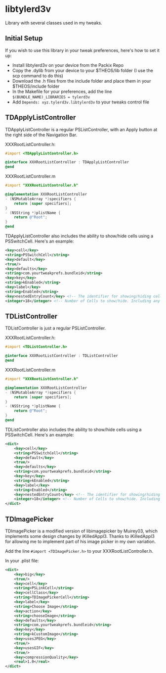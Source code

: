 # libtylerd3v
Library with several classes used in my tweaks.

## Initial Setup
If you wish to use this library in your tweak preferences, here's how to set it up:
- Install libtylerd3v on your device from the Packix Repo
- Copy the .dylib from your device to your $THEOS/lib folder (I use the scp command to do this)
- Download the .h files from the include folder and place them in your $THEOS/include folder
- In the Makefile for your preferences, add the line ```$(BUNDLE_NAME)_LIBRARIES = tylerd3v```
- Add ```Depends: xyz.tylerd3v.libtylerd3v``` to your tweaks control file

## TDApplyListController
TDApplyListController is a regular PSListController, with an Apply button at the right side of the Navigation Bar.

XXXRootListController.h:
```objective-c
#import <TDApplyListController.h>

@interface XXXRootListController : TDApplyListController
@end
```

XXXRootListController.m
```objective-c
#import "XXXRootListController.h"

@implementation XXXRootListController
- (NSMutableArray *)specifiers {
	return [super specifiers];
}
- (NSString *)plistName {
	return @"Root";
}
@end
```
TDApplyListController also includes the ability to show/hide cells using a PSSwitchCell. Here's an example:
```xml
<key>cell</key>
<string>PSSwitchCell</string>
<key>default</key>
<true/>
<key>defaults</key>
<string>com.yourtweakprefs.bundleid</string>
<key>key</key>
<string>kEnabled</string>
<key>label</key>
<string>Enabled</string>
<key>nestedEntryCount</key> <!-- The identifier for showing/hiding cells. -->
<integer>18</integer> <!-- Number of Cells to show/hide. Including any PSGroupCells. -->
```

## TDListController
TDListController is just a regular PSListController.

XXXRootListController.h:
```objective-c
#import <TDListController.h>

@interface XXXRootListController : TDListController
@end
```

XXXRootListController.m
```objective-c
#import "XXXRootListController.h"

@implementation XXXRootListController
- (NSMutableArray *)specifiers {
	return [super specifiers];
}
- (NSString *)plistName {
	return @"Root";
}
@end
```
TDListController also includes the ability to show/hide cells using a PSSwitchCell. Here's an example:
```xml
<dict>
	<key>cell</key>
	<string>PSSwitchCell</string>
	<key>default</key>
	<true/>
	<key>defaults</key>
	<string>com.yourtweakprefs.bundleid</string>
	<key>key</key>
	<string>kEnabled</string>
	<key>label</key>
	<string>Enabled</string>
	<key>nestedEntryCount</key> <!-- The identifier for showing/hiding cells. -->
	<integer>18</integer> <!-- Number of Cells to show/hide. Including any PSGroupCells. -->
</dict>
```

## TDImagePicker
TDImagePicker is a modified version of libimagepicker by Muirey03, which implements some design changes by iKilledAppl3. Thanks to iKilledAppl3 for allowing me to implement part of his image picker in my own variation.

Add the line ```#import <TDImagePicker.h>``` to your XXXRootListController.h.

In your .plist file:
```xml
<dict>
	<key>big</key>
	<true/>
	<key>cell</key>
	<string>PSLinkCell</string>
	<key>cellClass</key>
	<string>TDImagePickerCell</string>
	<key>label</key>
	<string>Choose Image</string>
	<key>action</key>
	<string>chooseImage</string>
	<key>defaults</key>
	<string>com.yourtweakprefs.bundleid</string>
	<key>key</key>
	<string>kCustomImage</string>
	<key>usesJPEG</key>
	<true/>
	<key>usesGIF</key>
	<true/>
	<key>compressionQuality</key>
	<real>1.0</real>
</dict>
```
